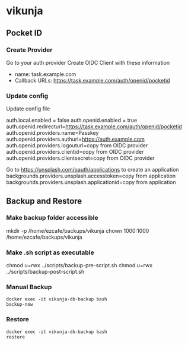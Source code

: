 # vikunja

## Pocket ID

### Create Provider

Go to your auth provider
Create OIDC Client with these information

- name: task.example.com
- Callback URLs: https://task.example.com/auth/openid/pocketid

### Update config

Update config file

auth.local.enabled = false
auth.openid.enabled = true
auth.openid.redirecturl=https://task.example.com/auth/openid/pocketid
auth.openid.providers.name=Passkey
auth.openid.providers.authurl=https://auth.example.com
auth.openid.providers.logouturl=copy from OIDC provider
auth.openid.providers.clientid=copy from OIDC provider
auth.openid.providers.clientsecret=copy from OIDC provider

Go to https://unsplash.com/oauth/applications to create an application
backgrounds.providers.unsplash.accesstoken=copy from application
backgrounds.providers.unsplash.applicationid=copy from application

## Backup and Restore

### Make backup folder accessible

mkdir -p /home/ezcafe/backups/vikunja
chown 1000:1000 /home/ezcafe/backups/vikunja

### Make .sh script as executable

chmod u=rwx ../scripts/backup-pre-script.sh
chmod u=rwx ../scripts/backup-post-script.sh

### Manual Backup

<!-- https://github.com/tiredofit/docker-db-backup -->

```
docker exec -it vikunja-db-backup bash
backup-now
```

### Restore

```
docker exec -it vikunja-db-backup bash
restore
```